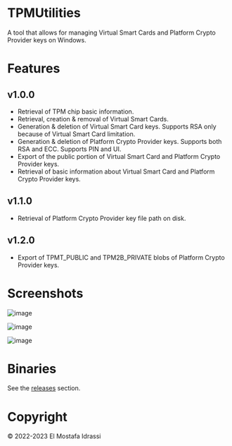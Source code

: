 # TPMUtilities

A tool that allows for managing Virtual Smart Cards and Platform Crypto Provider keys on Windows.

# Features

## v1.0.0
- Retrieval of TPM chip basic information.
- Retrieval, creation & removal of Virtual Smart Cards.
- Generation & deletion of Virtual Smart Card keys. Supports RSA only because of Virtual Smart Card limitation.
- Generation & deletion of Platform Crypto Provider keys. Supports both RSA and ECC. Supports PIN and UI.
- Export of the public portion of Virtual Smart Card and Platform Crypto Provider keys.
- Retrieval of basic information about Virtual Smart Card and Platform Crypto Provider keys.

## v1.1.0
- Retrieval of Platform Crypto Provider key file path on disk.

## v1.2.0
- Export of TPMT_PUBLIC and TPM2B_PRIVATE blobs of Platform Crypto Provider keys.

# Screenshots

![image](https://user-images.githubusercontent.com/25257376/204052141-ee2467d4-0271-4a97-8b62-dd4b783da830.png)

![image](https://user-images.githubusercontent.com/25257376/204052071-c6d1704e-ec38-4410-ae3b-0a33845f552e.png)

![image](https://user-images.githubusercontent.com/25257376/204052099-6b3e6201-13e5-4202-8b99-204b94800771.png)

# Binaries

See the [releases](https://github.com/ElMostafaIdrassi/TPMUtilities/releases) section.

# Copyright

© 2022-2023 El Mostafa Idrassi
